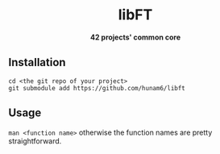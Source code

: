 <div align="center">
  <h1>libFT</h1>
  <b>42 projects' common core</b>
</div>

## Installation

```
cd <the git repo of your project>
git submodule add https://github.com/hunam6/libft
```

## Usage

`man <function name>` otherwise the function names are pretty straightforward.
